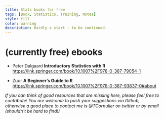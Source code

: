 ```yaml
---
title: Stats books for free
tags: [Book, Statistics, Training, Notes]
style: fill
color: warning
description: Hardly a start - to be continued.
---
```


# (currently free) ebooks

* Peter Dalgaard **Introductory Statistics with R** https://link.springer.com/book/10.1007%2F978-0-387-79054-1

* Zuur **A Beginner’s Guide to R** https://link.springer.com/book/10.1007%2F978-0-387-93837-0#about


*If you can think of good resources that are missing here, please feel free to contribute!*
*You are welcome to push your suggestions via Github, otherwise a good place to contact me is @TCornulier on twitter or by email (shouldn't be hard to find!)*
